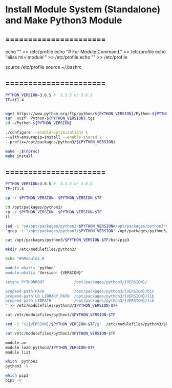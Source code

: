 # Install Module System (Standalone) and Make Python3 Module

## ======================

echo ""  >> /etc/profile
echo "# For Module Command."  >> /etc/profile
echo "alias ml='module'"  >> /etc/profile
echo ""  >> /etc/profile

source /etc/profile
source ~/.bashrc


## ======================

```bash
PYTHON_VERSION=3.6.5 #  3.5.5 or 3.6.5
TF=tf1.4
```

```bash

wget https://www.python.org/ftp/python/${PYTHON_VERSION}/Python-${PYTHON_VERSION}.tgz
tar  xvzf  Python-${PYTHON_VERSION}.tgz
cd ~/Python-${PYTHON_VERSION}

./configure --enable-optimizations \
--with-ensurepip=install --enable-shared \
--prefix=/opt/packages/python3/${PYTHON_VERSION}

make -j$(nproc)
make install
```

## ======================

```bash
PYTHON_VERSION=3.6.5 #  3.5.5 or 3.6.5
TF=tf1.4
```

```bash
cp -r $PYTHON_VERSION  $PYTHON_VERSION-$TF

cd /opt/packages/python3/
cp -r $PYTHON_VERSION  $PYTHON_VERSION-$TF
ll

sed -i "s#/opt/packages/python3/$PYTHON_VERSION#/opt/packages/python3/$PYTHON_VERSION-$TF#g" \
`grep -r "/opt/packages/python3/$PYTHON_VERSION" /opt/packages/python3/$PYTHON_VERSION-$TF -l | grep -v lib`

cat /opt/packages/python3/$PYTHON_VERSION-$TF/bin/pip3

```

```bash
mkdir /etc/modulefiles/python3/

echo "#%Module1.0

module-whatis "python"
module-whatis "Version: {VERSION}"

setenv PYTHONROOT             /opt/packages/python3/{VERSION}/

prepend-path PATH             /opt/packages/python3/{VERSION}/bin
prepend-path LD_LIBRARY_PATH  /opt/packages/python3/{VERSION}/lib
prepend-path LIBPATH          /opt/packages/python3/{VERSION}/lib
" >> /etc/modulefiles/python3/$PYTHON_VERSION-$TF

cat /etc/modulefiles/python3/$PYTHON_VERSION-$TF

sed -i "s/{VERSION}/$PYTHON_VERSION-$TF/g"  /etc/modulefiles/python3/$PYTHON_VERSION-$TF

cat /etc/modulefiles/python3/$PYTHON_VERSION-$TF

module av
module load python3/$PYTHON_VERSION-$TF
module list

which  python3
python3 -V

which pip3
pip3 -V

```

